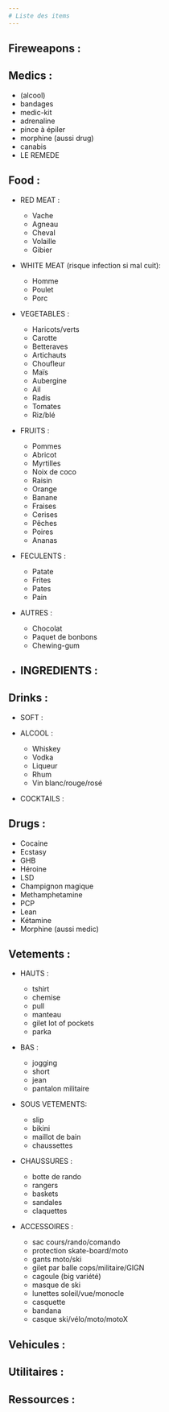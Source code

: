 ```yaml
---
# Liste des items
---
```


## Fireweapons :

## Medics :
+ (alcool)
+ bandages
+ medic-kit
+ adrenaline
+ pince à épiler
+ morphine (aussi drug)
+ canabis
+ LE REMEDE

## Food :
+ RED MEAT :
	- Vache
	- Agneau
	- Cheval
	- Volaille
	- Gibier

+ WHITE MEAT (risque infection si mal cuit):
	- Homme
	- Poulet
	- Porc

+ VEGETABLES :
	- Haricots/verts
	- Carotte
	- Betteraves
	- Artichauts
	- Choufleur
	- Maïs
	- Aubergine
	- Ail
	- Radis
	- Tomates
	- Riz/blé


+ FRUITS :
	- Pommes
	- Abricot
	- Myrtilles
	- Noix de coco
	- Raisin
	- Orange
	- Banane
	- Fraises
	- Cerises
	- Pêches
	- Poires
	- Ananas

+ FECULENTS :
	- Patate
	- Frites
	- Pates
	- Pain

+ AUTRES :
	- Chocolat
	- Paquet de bonbons
	- Chewing-gum 

+ INGREDIENTS :
	-

## Drinks :
+ SOFT :

+ ALCOOL :
	- Whiskey
	- Vodka
	- Liqueur
	- Rhum
	- Vin blanc/rouge/rosé

+ COCKTAILS :


## Drugs :
+ Cocaine
+ Ecstasy
+ GHB
+ Héroine
+ LSD
+ Champignon magique
+ Methamphetamine
+ PCP
+ Lean
+ Kétamine
+ Morphine (aussi medic)

## Vetements :
+ HAUTS :
	- tshirt
	- chemise
	- pull
	- manteau
	- gilet lot of pockets
	- parka

+ BAS :
	- jogging
	- short
	- jean
	- pantalon militaire

+ SOUS VETEMENTS:
	- slip
	- bikini
	- maillot de bain
	- chaussettes

+ CHAUSSURES :
	- botte de rando
	- rangers
	- baskets
	- sandales
	- claquettes

+ ACCESSOIRES :
	- sac cours/rando/comando
	- protection skate-board/moto
	- gants moto/ski
	- gilet par balle cops/militaire/GIGN
	- cagoule (big variété)
	- masque de ski
	- lunettes soleil/vue/monocle
	- casquette
	- bandana
	- casque ski/vélo/moto/motoX

## Vehicules :

## Utilitaires :

## Ressources :